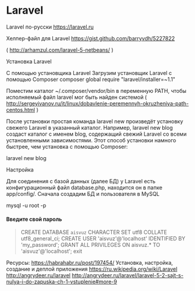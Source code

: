 # Laravel

Laravel по-русски
https://laravel.ru

Хелпер-файл для Laravel
https://gist.github.com/barryvdh/5227822

( http://arhamzul.com/laravel-5-netbeans/ )


Установка Laravel

С помощью установщика Laravel
Загрузим установщик Laravel с помощью Composer
composer global require "laravel/installer=~1.1"

Поместим каталог ~/.composer/vendor/bin в переменную PATH, чтобы исполняемый файл laravel мог быть найден системой ( http://sergeyivanov.ru/it/linux/dobavlenie-peremennyh-okruzheniya-path-centos.html )


После установки простая команда laravel new произведёт установку свежего Laravel в указанный каталог. Например, laravel new blog создаст каталог с именем blog, содержащий свежий Laravel со всеми установленными зависимостями. Этот способ установки намного быстрее, чем установка с помощью Composer:

laravel new blog






Настройка

Для соединения с базой данных (далее БД) у Laravel есть конфигурационный файл database.php, находится он в папке app/config/.
Сначала создадим БД и пользователя в MySQL

mysql -u root -p 
#### Введите свой пароль
> CREATE DATABASE `aisvuz` CHARACTER SET utf8 COLLATE utf8_general_ci;
> CREATE USER 'aisvuz'@'localhost' IDENTIFIED BY 'my_password';
> GRANT ALL PRIVILEGES ON aisvuz.* TO 'aisvuz'@'localhost';
> exit






Ресурсы:
https://habrahabr.ru/post/197454/ Установка, настройка, создание и деплой приложения
https://ru.wikipedia.org/wiki/Laravel
http://angrydeer.ru/laravel 
http://angrydeer.ru/laravel/laravel-5-2-sajt-s-nulya-i-do-zapuska-ch-1-vstuplenie#more-9